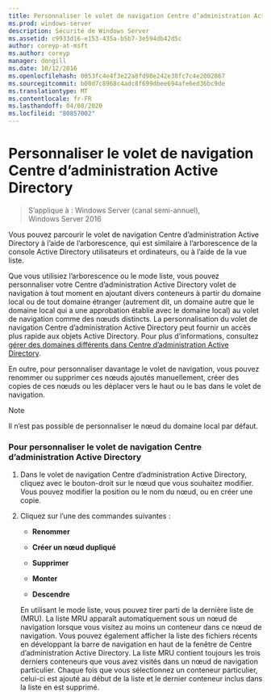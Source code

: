 ```yaml
---
title: Personnaliser le volet de navigation Centre d’administration Active Directory
ms.prod: windows-server
description: Sécurité de Windows Server
ms.assetid: c9933d16-e153-435a-b5b7-3e594db42d5c
author: coreyp-at-msft
ms.author: coreyp
manager: dongill
ms.date: 10/12/2016
ms.openlocfilehash: 0053fc4e4f3e22a8fd98e242e38fc7c4e2002867
ms.sourcegitcommit: b00d7c8968c4adc8f699dbee694afe6ed36bc9de
ms.translationtype: MT
ms.contentlocale: fr-FR
ms.lasthandoff: 04/08/2020
ms.locfileid: "80857002"
---
```

# <a name="customize-the-active-directory-administrative-center-navigation-pane"></a>Personnaliser le volet de navigation Centre d’administration Active Directory

>S’applique à : Windows Server (canal semi-annuel), Windows Server 2016

  Vous pouvez parcourir le volet de navigation Centre d’administration Active Directory à l’aide de l’arborescence, qui est similaire à l’arborescence de la console Active Directory utilisateurs et ordinateurs, ou à l’aide de la vue liste.

 Que vous utilisiez l’arborescence ou le mode liste, vous pouvez personnaliser votre Centre d’administration Active Directory volet de navigation à tout moment en ajoutant divers conteneurs à partir du domaine local ou de tout domaine étranger \(autrement dit, un domaine autre que le domaine local qui a une approbation établie avec le domaine local\) au volet de navigation comme des nœuds distincts. La personnalisation du volet de navigation Centre d’administration Active Directory peut fournir un accès plus rapide aux objets Active Directory. Pour plus d’informations, consultez [gérer des domaines différents dans Centre d’administration Active Directory](manage-different-domains-in-active-directory-administrative-center.md).

 En outre, pour personnaliser davantage le volet de navigation, vous pouvez renommer ou supprimer ces nœuds ajoutés manuellement, créer des copies de ces nœuds ou les déplacer vers le haut ou le bas dans le volet de navigation.

> [!NOTE]
>  Il n’est pas possible de personnaliser le nœud du domaine local par défaut.

### <a name="to-customize-the-active-directory-administrative-center-navigation-pane"></a>Pour personnaliser le volet de navigation Centre d’administration Active Directory

1. Dans le volet de navigation Centre d’administration Active Directory, cliquez avec le bouton\-droit sur le nœud que vous souhaitez modifier. Vous pouvez modifier la position ou le nom du nœud, ou en créer une copie.

2. Cliquez sur l’une des commandes suivantes :

   -   **Renommer**

   -   **Créer un nœud dupliqué**

   -   **Supprimer**

   -   **Monter**

   -   **Descendre**

   En utilisant le mode liste, vous pouvez tirer parti de la dernière liste de \(MRU\). La liste MRU apparaît automatiquement sous un nœud de navigation lorsque vous visitez au moins un conteneur dans ce nœud de navigation. Vous pouvez également afficher la liste des fichiers récents en développant la barre de navigation en haut de la fenêtre de Centre d’administration Active Directory. La liste MRU contient toujours les trois derniers conteneurs que vous avez visités dans un nœud de navigation particulier. Chaque fois que vous sélectionnez un conteneur particulier, celui-ci est ajouté au début de la liste et le dernier conteneur inclus dans la liste en est supprimé.

  

